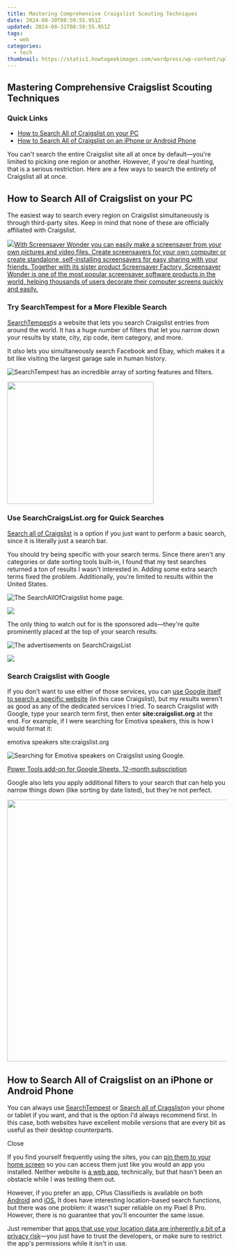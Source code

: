 ```yaml
---
title: Mastering Comprehensive Craigslist Scouting Techniques
date: 2024-08-30T08:59:55.951Z
updated: 2024-08-31T08:59:55.951Z
tags:
  - web
categories:
  - tech
thumbnail: https://static1.howtogeekimages.com/wordpress/wp-content/uploads/2024/07/laptop-with-multiple-screens-open-a-cellphone-on-the-right-with-the-craigslist-logo-and-a-search-bar-in-the-center-of-the-screen.jpg
---
```


## Mastering Comprehensive Craigslist Scouting Techniques

### Quick Links

* [How to Search All of Craigslist on your PC](https://screen-recording.techidaily.com/updated-unlock-your-old-game-library-with-these-premier-pc-gba-emulators/)
* [How to Search All of Craigslist on an iPhone or Android Phone](https://data-safeguard.techidaily.com/discover-the-best-iphone-data-recovery-solutions-fully-supported-on-ios-17-devices/)

 You can't search the entire Craigslist site all at once by default—you're limited to picking one region or another. However, if you're deal hunting, that is a serious restriction. Here are a few ways to search the entirety of Craigslist all at once. 

##  How to Search All of Craigslist on your PC

 The easiest way to search every region on Craigslist simultaneously is through third-party sites. Keep in mind that none of these are officially affiliated with Craigslist. 

<!-- affiliate ads begin -->
<a href="https://secure.2checkout.com/order/checkout.php?PRODS=195080&QTY=1&AFFILIATE=108875&CART=1"><img src="https://www.blumentals.net/scrwonder/images/screensaver-software.png" border="0">With Screensaver Wonder you can easily make a screensaver from your own pictures and video files. Create screensavers for your own computer or create standalone, self-installing screensavers for easy sharing with your friends. Together with its sister product Screensaver Factory, Screensaver Wonder is one of the most popular screensaver software products in the world, helping thousands of users decorate their computer screens quickly and easily.</a>
<!-- affiliate ads end -->
###  Try SearchTempest for a More Flexible Search

[SearchTempest](https://www.searchtempest.com/)is a website that lets you search Craigslist entries from around the world. It has a huge number of filters that let you narrow down your results by state, city, zip code, item category, and more. 

 It _also_ lets you simultaneously search Facebook and Ebay, which makes it a bit like visiting the largest garage sale in human history. 

![SearchTempest has an incredible array of sorting features and filters.](https://static1.howtogeekimages.com/wordpress/wp-content/uploads/2024/07/searchtempestgalore.png) 

<!-- affiliate ads begin -->
<a href="https://aligracehair.sjv.io/c/5597632/2087264/19272" target="_top" id="2087264"><img src="//a.impactradius-go.com/display-ad/19272-2087264" border="0" alt="" width="336" height="280"/></a><img height="0" width="0" src="https://imp.pxf.io/i/5597632/2087264/19272" style="position:absolute;visibility:hidden;" border="0" />
<!-- affiliate ads end -->
###  Use SearchCraigsList.org for Quick Searches

[Search all of Craigslist](https://www.searchcraigslist.org/) is a option if you just want to perform a basic search, since it is literally just a search bar. 

 You should try being specific with your search terms. Since there aren't any categories or date sorting tools built-in, I found that my test searches returned a ton of results I wasn't interested in. Adding some extra search terms fixed the problem. Additionally, you're limited to results within the United States. 

![The SearchAllOfCraigslist home page.](https://static1.howtogeekimages.com/wordpress/wp-content/uploads/2024/07/1-5.png) 

<!-- affiliate ads begin -->
<a href="https://shop.copernic.com/order/checkout.php?PRODS=41033101&QTY=1&AFFILIATE=108875&CART=1"><img src="https://secure.2checkout.com/images/merchant/8d30aa96e72440759f74bd2306c1fa3d/Copernic-2023-Affiliate-728x90-Elite.png" border="0"></a>
<!-- affiliate ads end -->
 The only thing to watch out for is the sponsored ads—they're quite prominently placed at the top of your search results. 

![The advertisements on SearchCraigsList](https://static1.howtogeekimages.com/wordpress/wp-content/uploads/2024/07/ads.png) 

<!-- affiliate ads begin -->
<a href="https://secure.2checkout.com/order/checkout.php?PRODS=4729320&QTY=1&AFFILIATE=108875&CART=1"><img src="https://secure.avangate.com/images/merchant/f7f07e7dab09533bc71247a5b29a7373/products/2_iDeviceMessageBox.png" border="0"></a>
<!-- affiliate ads end -->
###  Search Craigslist with Google

 If you don't want to use either of those services, you can [use Google itself to search a specific website](https://extra-guidance.techidaily.com/new-m1-magic-cutting-edge-video-edits-for-ultra-smooth-results/) (in this case Craigslist), but my results weren't as good as any of the dedicated services I tried. To search Craigslist with Google, type your search term first, then enter **site:craigslist.org** at the end. For example, if I were searching for Emotiva speakers, this is how I would format it:

emotiva speakers site:craigslist.org 

![Searching for Emotiva speakers on Craigslist using Google.](https://static1.howtogeekimages.com/wordpress/wp-content/uploads/2024/07/emotiva-speaker-search-2.png) 

<!-- affiliate ads begin -->
<a href="https://secure.2checkout.com/order/checkout.php?PRODS=4721564&QTY=1&AFFILIATE=108875&CART=1">Power Tools add-on for Google Sheets, 12-month subscription</a>
<!-- affiliate ads end -->
 Google also lets you apply additional filters to your search that can help you narrow things down (like sorting by date listed), but they're not perfect. 

<!-- affiliate ads begin -->
<a href="https://appsumo.8odi.net/c/5597632/2087389/7443" target="_top" id="2087389"><img src="//a.impactradius-go.com/display-ad/7443-2087389" border="0" alt="" width="1200" height="600"/></a><img height="0" width="0" src="https://appsumo.8odi.net/i/5597632/2087389/7443" style="position:absolute;visibility:hidden;" border="0" />
<!-- affiliate ads end -->
##  How to Search All of Craigslist on an iPhone or Android Phone

 You can always use [SearchTempest](https://www.searchtempest.com/) or [Search all of Cragslist](https://www.searchcraigslist.org/)on your phone or tablet if you want, and that is the option I'd always recommend first. In this case, both websites have excellent mobile versions that are every bit as useful as their desktop counterparts. 

Close 

 If you find yourself frequently using the sites, you can [pin them to your home screen](https://android-pokemon-go.techidaily.com/unova-stone-pokemon-go-evolution-list-and-how-catch-them-for-nokia-c12-drfone-by-drfone-virtual-android/) so you can access them just like you would an app you installed. Neither website is [a web app](https://facebook-video-share.techidaily.com/updated-in-2024-building-mental-armor-against-online-critics/), technically, but that hasn't been an obstacle while I was testing them out. 

 However, if you prefer an app, CPlus Classifieds is available on both [Android](https://www.anrdoezrs.net/links/3607085/type/dlg/sid/UUhtgUeUpU2004091/https://play.google.com/store/apps/details?id=com.yanflex.craigslist) and [iOS.](https://apps.apple.com/us/app/cplus-classifieds/id955286870) It does have interesting location-based search functions, but there was one problem: it wasn't super reliable on my Pixel 8 Pro. However, there is no guarantee that you'll encounter the same issue. 

 Just remember that [apps that use your location data are inherently a bit of a privacy risk](https://fox-links.techidaily.com/2024-approved-action-spectacular-the-full-t5-camera-review/)—you just have to trust the developers, or make sure to restrict the app's permissions while it isn't in use.

<ins class="adsbygoogle"
     style="display:block"
     data-ad-format="autorelaxed"
     data-ad-client="ca-pub-7571918770474297"
     data-ad-slot="1223367746"></ins>



<ins class="adsbygoogle"
     style="display:block"
     data-ad-client="ca-pub-7571918770474297"
     data-ad-slot="8358498916"
     data-ad-format="auto"
     data-full-width-responsive="true"></ins>


